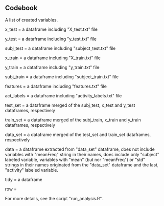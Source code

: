 ## Codebook

A list of created variables.

x_test = a dataframe including "X_test.txt" file

y_test = a dataframe including "y_test.txt" file

subj_test = a dataframe including "subject_test.txt" file

x_train = a dataframe including "X_train.txt" file

y_train = a dataframe including "y_train.txt" file

subj_train = a dataframe including "subject_train.txt" file

features = a dataframe including "features.txt" file

act_labels = a dataframe including "activity_labels.txt" file

test_set = a dataframe merged of the subj_test, x_test and y_test dataframes, respectively

train_set = a dataframe merged of the subj_train, x_train and y_train dataframes, respectively

data_set = a dataframe merged of the test_set and train_set dataframes, respectively

data = a dataframe extracted from "data_set" dataframe, does not include variables with "meanFreq" string in their names, does include only "subject" labeled variable, variables with "mean" (but nor "meanFreq") or "std" strings in their names originated from the "data_set" dataframe and the last, "activity" labeled variable.

tidy = a dataframe 

row = 

For more details, see the script "run_analysis.R".
